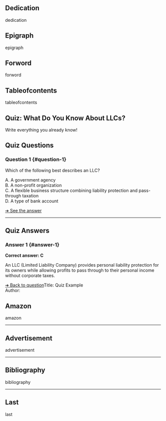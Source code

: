 ## Dedication

dedication

## Epigraph

epigraph

## Forword

forword

## Tableofcontents

tableofcontents

## Quiz: What Do You Know About LLCs?

Write everything you already know!

## Quiz Questions

### Question 1 {#question-1}

Which of the following best describes an LLC?

A. A government agency  
B. A non-profit organization  
C. A flexible business structure combining liability protection and pass-through taxation  
D. A type of bank account

[➔ See the answer](#answer-1)

---

## Quiz Answers

### Answer 1 {#answer-1}

**Correct answer: C**

An LLC (Limited Liability Company) provides personal liability protection for its owners while allowing profits to pass through to their personal income without corporate taxes.

[➔ Back to question](#question-1)Title: Quiz Example  
Author:

## Amazon

amazon

---

## Advertisement

advertisement

---

## Bibliography

bibliography

---

## Last

last
